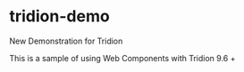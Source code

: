 # tridion-demo
New Demonstration for Tridion

This is a sample of using Web Components with Tridion 9.6 +

